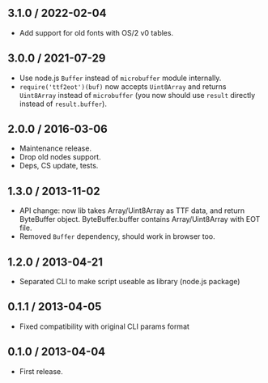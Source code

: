 3.1.0 / 2022-02-04
------------------

- Add support for old fonts with OS/2 v0 tables.


3.0.0 / 2021-07-29
------------------

- Use node.js `Buffer` instead of `microbuffer` module internally.
- `require('ttf2eot')(buf)` now accepts `Uint8Array` and returns `Uint8Array` instead
  of `microbuffer` (you now should use `result` directly instead of `result.buffer`).


2.0.0 / 2016-03-06
------------------

- Maintenance release.
- Drop old nodes support.
- Deps, CS update, tests.


1.3.0 / 2013-11-02
------------------

- API change: now lib takes Array/Uint8Array as TTF data,
  and return ByteBuffer object. ByteBuffer.buffer contains
  Array/Uint8Array with EOT file.
- Removed `Buffer` dependency, should work in browser too.


1.2.0 / 2013-04-21
------------------

- Separated CLI to make script useable as library (node.js package)


0.1.1 / 2013-04-05
------------------

- Fixed compatibility with original CLI params format

0.1.0 / 2013-04-04
------------------

- First release.


